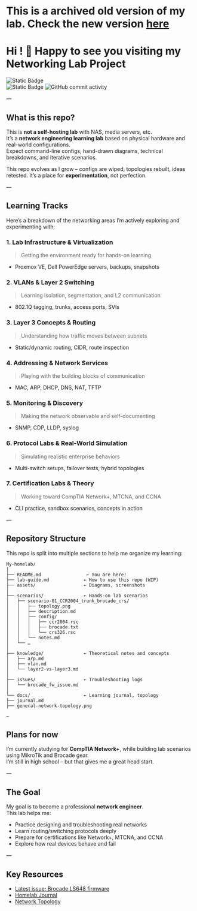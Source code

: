 
# This is a archived old version of my lab. Check the new version <a href="https://github.com/AndreansxTech/Networking-lab">here</a>

# Hi ! 👋 Happy to see you visiting my Networking Lab Project

![Static Badge](https://img.shields.io/badge/LAN_speed-Nan-%237ef728?style=for-the-badge)  
![Static Badge](https://img.shields.io/badge/Networking-%233449eb?style=for-the-badge)
![GitHub commit activity](https://img.shields.io/github/commit-activity/t/AndreansxTech/Homelab-2025?style=for-the-badge&logo=github)

—

## What is this repo?

This is **not a self-hosting lab** with NAS, media servers, etc.  
It’s a **network engineering learning lab** based on physical hardware and real-world configurations.  
Expect command-line configs, hand-drawn diagrams, technical breakdowns, and iterative scenarios.

This repo evolves as I grow – configs are wiped, topologies rebuilt, ideas retested. It’s a place for **experimentation**, not perfection.

—

## Learning Tracks

Here’s a breakdown of the networking areas I’m actively exploring and experimenting with:

### 1. Lab Infrastructure & Virtualization
> Getting the environment ready for hands-on learning

- Proxmox VE, Dell PowerEdge servers, backups, snapshots

### 2. VLANs & Layer 2 Switching
> Learning isolation, segmentation, and L2 communication

- 802.1Q tagging, trunks, access ports, SVIs

### 3. Layer 3 Concepts & Routing
> Understanding how traffic moves between subnets

- Static/dynamic routing, CIDR, route inspection

### 4. Addressing & Network Services
> Playing with the building blocks of communication

- MAC, ARP, DHCP, DNS, NAT, TFTP

### 5. Monitoring & Discovery
> Making the network observable and self-documenting

- SNMP, CDP, LLDP, syslog

### 6. Protocol Labs & Real-World Simulation
> Simulating realistic enterprise behaviors

- Multi-switch setups, failover tests, hybrid topologies

### 7. Certification Labs & Theory
> Working toward CompTIA Network+, MTCNA, and CCNA

- CLI practice, sandbox scenarios, concepts in action

—

## Repository Structure

This repo is split into multiple sections to help me organize my learning:
  
```
My-homelab/
│
├── README.md                 ← You are here!
├── lab-guide.md             ← How to use this repo (WIP)
├── assets/                  ← Diagrams, screenshots
│
├── scenarios/               ← Hands-on lab scenarios
│   ├── scenario-01_CCR2004_trunk_brocade_crs/
│   │   ├── topology.png
│   │   ├── description.md
│   │   ├── config/
│   │   │   ├── ccr2004.rsc
│   │   │   ├── brocade.txt
│   │   │   └── crs326.rsc
│   │   └── notes.md
│   └── …
│
├── knowledge/               ← Theoretical notes and concepts
│   ├── arp.md
│   ├── vlan.md
│   └── layer2-vs-layer3.md
│
├── issues/                  ← Troubleshooting logs
│   └── brocade_fw_issue.md
│
└── docs/                    ← Learning journal, topology
├── journal.md
├── general-network-topology.png

—
```

## Plans for now

I’m currently studying for **CompTIA Network+**, while building lab scenarios using MikroTik and Brocade gear.  
I’m still in high school – but that gives me a great head start.

—

## The Goal

My goal is to become a professional **network engineer**.  
This lab helps me:

* Practice designing and troubleshooting real networks  
* Learn routing/switching protocols deeply  
* Prepare for certifications like Network+, MTCNA, and CCNA  
* Explore how real devices behave and fail

—

## Key Resources

* [Latest issue: Brocade LS648 firmware](https://github.com/AndreansxTech/My-Homelab/blob/main/issues@homelab/Brocade-FLS648-firmware-issue/overwiew.md)  
* [Homelab Journal](https://github.com/AndreansxTech/My-homelab/blob/main/docs/journal.md)  
* [Network Topology](https://github.com/AndreansxTech/My-homelab/blob/main/docs/general-network-topology.png)

